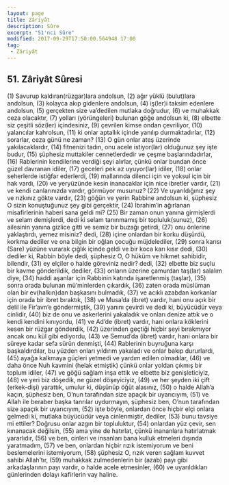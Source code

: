 ```yaml
---
layout: page
title: Zâriyât
description: Sûre
excerpt: "51'nci Sûre"
modified: 2017-09-29T17:50:00.564948 17:00
tag: 
 - Zâriyât
---
```


## 51. Zâriyât Sûresi

(1) Savurup kaldıran(rüzgar)lara andolsun,
(2) ağır yüklü (bulut)lara andolsun,
(3) kolayca akıp gidenlere andolsun,
(4) iş(ler)i taksim edenlere andolsun,
(5) gerçekten size va’dedilen mutlaka doğrudur,
(6) ve muhakkak ceza olacaktır,
(7) yolları (yörüngeleri) bulunan göğe andolsun ki,
(8) elbette siz çeşitli söz(ler) içindesiniz,
(9) çevrilen kimse ondan çevriliyor,
(10) yalancılar kahrolsun,
(11) ki onlar aptallık içinde yanılıp durmaktadırlar,
(12) sorarlar, ceza günü ne zaman?
(13) O gün onlar ateş üzerinde yakılacaklardır,
(14) fitnenizi tadın, onu acele istiyor(lar) olduğunuz şey işte budur, 
(15) şüphesiz muttakiler cennetlerdedir ve çeşme başlarındadırlar, 
(16) Rablerinin kendilerine verdiği şeyi alırlar, çünkü onlar bundan önce güzel davranan idiler,
(17) geceleri pek az uyuyor(lar) idiler,
(18) onlar seherlerde istiğfar ederlerdi,
(19) mallarında dilenci için ve yoksul için bir hak vardı,
(20) ve yeryüzünde kesin inanacaklar için nice ibretler vardır,
(21) ve kendi canlarınızda vardır, görmüyor musunuz?
(22) Ve uyarıldığınız şey ve rızkınız gökte vardır,
(23) göğün ve yerin Rabbine andolsun ki, şüphesiz O sizin konuştuğunuz şey gibi gerçektir,
(24) İbrahim’in ağırlanan misafirlerinin haberi sana geldi mi? 
(25) Bir zaman onun yanına girmişlerdi ve selam demişlerdi, dedi ki selam tanınmamış bir topluluk(sunuz),
(26) ailesinin yanına gizlice gitti ve semiz bir buzağı getirdi,
(27) onu önlerine yaklaştırdı, yemez misiniz? dedi,
(28) içine onlardan bir korku düşürdü, korkma dediler ve ona bilgin bir oğlan çocuğu müjdelediler,
(29) sonra karısı (Sare) yüzüne vurarak çığlık içinde geldi ve bir koca karı kısır dedi,
(30) dediler ki, Rabbin böyle dedi, şüphesiz O, O hüküm ve hikmet sahibidir, bilendir, 
(31) ey elçiler o halde göreviniz nedir? dedi,
(32) elbette biz suçlu bir kavme gönderildik, dediler,
(33) onların üzerine çamurdan taş(lar) salalım diye,
(34) haddi aşanlar için Rabbinin katında işaretlenmiş (taşlar),
(35) sonra orada bulunan mü’minlerden çıkardık,
(36) zaten orada müslüman olan bir ev(halkın)dan başkasını bulmadık,
(37) ve acıklı azabdan korkanlar için orada bir ibret bıraktık,
(38) ve Musa’da (ibret) vardır, hani onu açık bir delil ile Fir’avn’e göndermiştik,
(39) yanını çevirdi ve dedi ki, büyücüdür veya cinlidir,
(40) biz de onu ve askerlerini yakaladık ve onları denize attık ve o kendi kendini kınıyordu,
(41) ve Ad’de (ibret) vardır, hani onlara köklerini kesen bir rüzgar gönderdik,
(42) üzerinden geçtiği hiçbir şeyi bırakmıyor ancak onu kül gibi ediyordu,
(43) ve Semud’da (ibret) vardır, hani onlara bir süreye kadar sefa sürün denmişti,
(44) Rablerinin buyruğuna karşı başkaldırdılar, bu yüzden onları yıldırım yakaladı ve onlar bakıp dururlardı, 
(45) ayağa kalkmaya güçleri yetmedi ve yardım edilen olmadılar,
(46) ve daha önce Nuh kavmini (helak etmiştik) çünkü onlar yoldan çıkmış bir toplum idiler,
(47) ve göğü sağlam inşa ettik ve elbette biz genişleticiyiz,
(48) ve yeri biz döşedik, ne güzel döşeyiciyiz,
(49) ve her şeyden iki çift (erkek-dişi) yarattık, umulur ki, düşünüp öğüt alasınız,
(50) o halde Allah’a kaçın, şüphesiz ben, O’nun tarafından size apaçık bir uyarıcıyım,
(51) ve Allah ile beraber başka tanrılar uydurmayın, şüphesiz ben, O’nun tarafından size apaçık bir uyarıcıyım,
(52) işte böyle, onlardan önce hiçbir elçi onlara gelmedi ki, mutlaka büyücüdür veya cinlenmiştir, dediler,
(53) bunu tavsiye mi ettiler? Doğrusu onlar azgın bir topluluktur,
(54) onlardan yüz çevir, sen kınanacak değilsin,
(55) ama yine de hatırlat, çünkü inananlara hatırlatmak yararlıdır,
(56) ve ben, cinleri ve insanları bana kulluk etmeleri dışında yaratmadım, 
(57) ve ben, onlardan hiçbir rızık istemiyorum ve beni beslemelerini istemiyorum,
(58) şüphesiz O, rızık veren sağlam kuvvet sahibi Allah’tır,
(59) muhakkak zulmedenlerin bir (azab) payı gibi arkadaşlarının payı vardır, o halde acele etmesinler,
(60) ve uyarıldıkları günlerinden dolayı kafirlerin vay haline.
